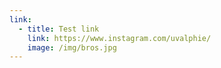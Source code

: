 ```yaml
---
link:
  - title: Test link
    link: https://www.instagram.com/uvalphie/
    image: /img/bros.jpg
---
```

